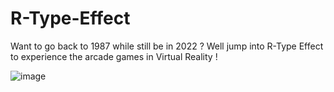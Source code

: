 # R-Type-Effect

Want to go back to 1987 while still be in 2022 ? Well jump into R-Type Effect to experience the arcade games in Virtual Reality !

![image](https://user-images.githubusercontent.com/73898223/196358612-662a8a11-6012-49b0-aebd-5016060ceb5e.png)
